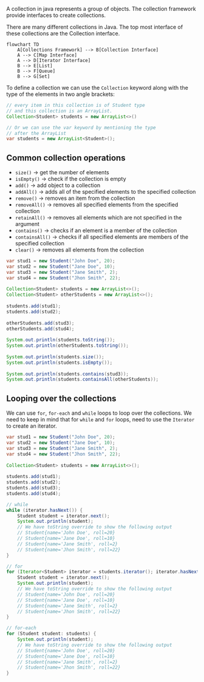 A collection in java represents a group of objects. The collection framework provide interfaces to create collections.

There are many different collections in Java. The top most interface of these collections are the Collection interface.

```mermaid
flowchart TD
	A[Collections Framework] --> B[Collection Interface]
	A --> C[Map Interface]
	A --> D[Iterator Interface]
	B --> E[List]
	B --> F[Queue]
	B --> G[Set]
```

To define a collection we can use the `Collection` keyword along with the type of the elements in two angle brackets:

```java
// every item in this collection is of Student type
// and this collection is an ArrayList.
Collection<Student> students = new ArrayList<>()

// Or we can use the var keyword by mentioning the type
// after the ArrayList
var students = new ArrayList<Student>();
```

## Common collection operations

- `size()` -> get the number of elements
- `isEmpty()` -> check if the collection is empty
- `add()` -> add object to a collection
- `addAll()` -> adds all of the specified elements to the specified collection
- `remove()` -> removes an item from the collection
- `removeAll()` -> removes all specified elements from the specified collection
- `retainAll()` -> removes all elements which are not specified in the argument
- `contains()` -> checks if an element is a member of the collection
- `containsAll()` -> checks if all specified elements are members of the specified collection
- `clear()` -> removes all elements from the collection

```java
var stud1 = new Student("John Doe", 20);  
var stud2 = new Student("Jane Doe", 10);  
var stud3 = new Student("Jane Smith", 2);  
var stud4 = new Student("Jhon Smith", 22);  
  
Collection<Student> students = new ArrayList<>();  
Collection<Student> otherStudents = new ArrayList<>();  
  
students.add(stud1);  
students.add(stud2);  
  
otherStudents.add(stud3);  
otherStudents.add(stud4);  
  
System.out.println(students.toString());  
System.out.println(otherStudents.toString());  
  
System.out.println(students.size());  
System.out.println(students.isEmpty());  
  
System.out.println(students.contains(stud3));  
System.out.println(students.containsAll(otherStudents));
```

## Looping over the collections

We can use `for`, `for-each` and `while` loops to loop over the collections. We need to keep in mind that for `while` and `for` loops, need to use the `Iterator` to create an iterator.

```java
var stud1 = new Student("John Doe", 20);  
var stud2 = new Student("Jane Doe", 10);  
var stud3 = new Student("Jane Smith", 2);  
var stud4 = new Student("Jhon Smith", 22);  
  
Collection<Student> students = new ArrayList<>();  
  
students.add(stud1);  
students.add(stud2);
students.add(stud3);  
students.add(stud4);

// while  
while (iterator.hasNext()) {  
	Student student = iterator.next();  
	System.out.println(student);
	// We have toString override to show the following output
	// Student{name='John Doe', roll=20}
	// Student{name='Jane Doe', roll=10}
	// Student{name='Jane Smith', roll=2}
	// Student{name='Jhon Smith', roll=22}
}

// for
for (Iterator<Student> iterator = students.iterator(); iterator.hasNext();) {  
	Student student = iterator.next();  
	System.out.println(student);
	// We have toString override to show the following output
	// Student{name='John Doe', roll=20}
	// Student{name='Jane Doe', roll=10}
	// Student{name='Jane Smith', roll=2}
	// Student{name='Jhon Smith', roll=22}
}

// for-each
for (Student student: students) {  
	System.out.println(student);
	// We have toString override to show the following output
	// Student{name='John Doe', roll=20}
	// Student{name='Jane Doe', roll=10}
	// Student{name='Jane Smith', roll=2}
	// Student{name='Jhon Smith', roll=22}
}
```